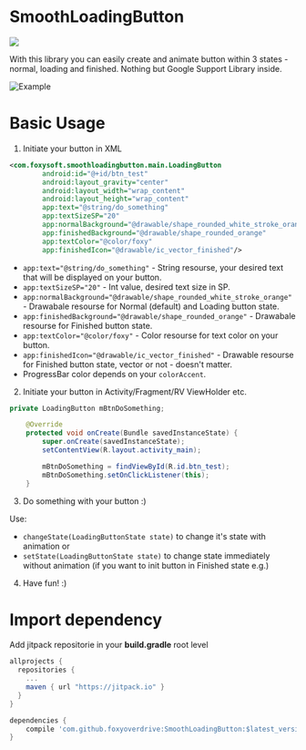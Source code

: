 # SmoothLoadingButton
[![](https://jitpack.io/v/foxyoverdrive/SmoothLoadingButton.svg)](https://jitpack.io/#foxyoverdrive/SmoothLoadingButton)

With this library you can easily create and animate button within 3 states - normal, loading and finished. Nothing but Google Support Library inside.

![Example](http://puu.sh/zopOI/ba5d59bf1c.gif)

# Basic Usage
1. Initiate your button in XML

```xml
<com.foxysoft.smoothloadingbutton.main.LoadingButton
        android:id="@+id/btn_test"
        android:layout_gravity="center"
        android:layout_width="wrap_content"
        android:layout_height="wrap_content"
        app:text="@string/do_something"
        app:textSizeSP="20"
        app:normalBackground="@drawable/shape_rounded_white_stroke_orange"
        app:finishedBackground="@drawable/shape_rounded_orange"
        app:textColor="@color/foxy"
        app:finishedIcon="@drawable/ic_vector_finished"/>
```

- `app:text="@string/do_something"` - String resourse, your desired text that will be displayed on your button.
- `app:textSizeSP="20"` - Int value, desired text size in SP.
- `app:normalBackground="@drawable/shape_rounded_white_stroke_orange"` - Drawabale resourse for Normal (default) and Loading button state.
- `app:finishedBackground="@drawable/shape_rounded_orange"` - Drawabale resourse for Finished button state.
- `app:textColor="@color/foxy"` - Color resourse for text color on your button.
- `app:finishedIcon="@drawable/ic_vector_finished"` - Drawable resourse for Finished button state, vector or not - doesn't matter.
- ProgressBar color depends on your `colorAccent`.

2. Initiate your button in Activity/Fragment/RV ViewHolder etc.

```java
private LoadingButton mBtnDoSomething;

    @Override
    protected void onCreate(Bundle savedInstanceState) {
        super.onCreate(savedInstanceState);
        setContentView(R.layout.activity_main);

        mBtnDoSomething = findViewById(R.id.btn_test);
        mBtnDoSomething.setOnClickListener(this);
    }
```

3. Do something with your button :)

Use:
- `changeState(LoadingButtonState state)` to change it's state with animation
or
- `setState(LoadingButtonState state)` to change state immediately without animation (if you want to init button in Finished state e.g.)

4. Have fun! :)

# Import dependency 

Add jitpack repositorie in your __build.gradle__ root level
```gradle
allprojects {
  repositories {
	...
	maven { url "https://jitpack.io" }
  }
}
```

```gradle
dependencies {
	compile 'com.github.foxyoverdrive:SmoothLoadingButton:$latest_version'
}
```

